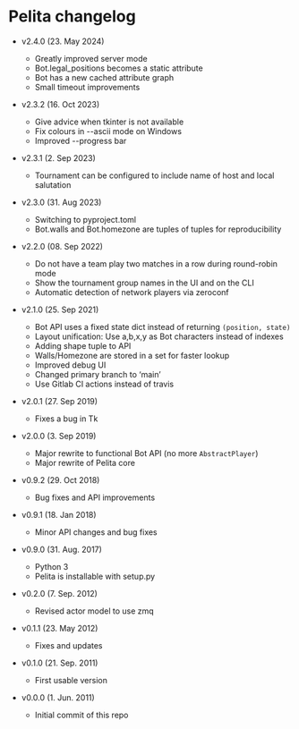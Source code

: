 # Pelita changelog

  * v2.4.0 (23. May 2024)

     - Greatly improved server mode
     - Bot.legal_positions becomes a static attribute
     - Bot has a new cached attribute graph
     - Small timeout improvements

  * v2.3.2 (16. Oct 2023)

     - Give advice when tkinter is not available
     - Fix colours in --ascii mode on Windows
     - Improved --progress bar

  * v2.3.1 (2. Sep 2023)

     - Tournament can be configured to include name of host and local salutation

  * v2.3.0 (31. Aug 2023)

     - Switching to pyproject.toml
     - Bot.walls and Bot.homezone are tuples of tuples for reproducibility

  * v2.2.0 (08. Sep 2022)

    - Do not have a team play two matches in a row during round-robin mode
    - Show the tournament group names in the UI and on the CLI
    - Automatic detection of network players via zeroconf

  * v2.1.0 (25. Sep 2021)

    - Bot API uses a fixed state dict instead of returning `(position, state)`
    - Layout unification: Use a,b,x,y as Bot characters instead of indexes
    - Adding shape tuple to API
    - Walls/Homezone are stored in a set for faster lookup
    - Improved debug UI
    - Changed primary branch to ‘main’
    - Use Gitlab CI actions instead of travis

  * v2.0.1 (27. Sep 2019)

    - Fixes a bug in Tk

  * v2.0.0 (3. Sep 2019)

    - Major rewrite to functional Bot API (no more `AbstractPlayer`)
    - Major rewrite of Pelita core

  * v0.9.2 (29. Oct 2018)

    - Bug fixes and API improvements

  * v0.9.1 (18. Jan 2018)

    - Minor API changes and bug fixes

  * v0.9.0 (31. Aug. 2017)

    - Python 3
    - Pelita is installable with setup.py

  * v0.2.0 (7. Sep. 2012)

    - Revised actor model to use zmq

  * v0.1.1 (23. May 2012)

    - Fixes and updates

  * v0.1.0 (21. Sep. 2011)

    - First usable version

  * v0.0.0 (1. Jun. 2011)

    - Initial commit of this repo

